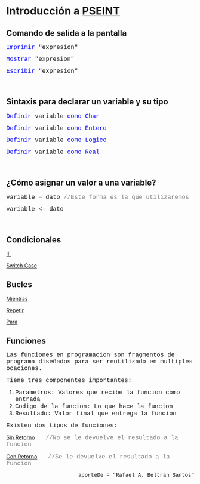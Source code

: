 # Introducción a [PSEINT](http://pseint.sourceforge.net)

## Comando de salida a la pantalla

<font face="courier new" color="blue" size=3>Imprimir</font><font face="courier new" size=3> "expresion"</font> 

<font face="courier new" color="blue" size=3>Mostrar</font><font face="courier new" size=3> "expresion"</font> 

<font face="courier new" color="blue" size=3>Escribir</font><font face="courier new" size=3> "expresion"</font> 

<br>

## Sintaxis para declarar un variable y su tipo

<font face="courier new" color="blue" size=3>Definir </font><font face="courier new" size=3>variable </font><font face="courier new" color="blue" size=3>como Char</font> 

<font face="courier new" color="blue" size=3>Definir </font><font face="courier new" size=3>variable </font><font face="courier new" color="blue" size=3>como Entero</font> 

<font face="courier new" color="blue" size=3>Definir </font><font face="courier new" size=3>variable </font><font face="courier new" color="blue" size=3>como Logico</font>

<font face="courier new" color="blue" size=3>Definir </font><font face="courier new" size=3>variable </font><font face="courier new" color="blue" size=3>como Real</font> 

<br>

## ¿Cómo asignar un valor a una variable?

<font face="courier new" size=3>variable = dato</font><font face="courier new" size=3 color="grey"> //Este forma es la que utilizaremos</font>

<font face="courier new" size=3>variable <- dato</font>

<br>

## Condicionales

[IF](02_if.md)

[Switch Case](03_switch_case.md)


## Bucles
[Mientras](05_mientras.md)

[Repetir](06_repetir.md)

[Para](04_para.md)

## Funciones

<font face="courier new" size=3>Las funciones en programacion son fragmentos de programa diseñados para ser reutilizado en multiples ocaciones.</font>

<font face="courier new" size=3>Tiene tres componentes importantes:</font>

1. <font face="courier new" size=3> Parametros: Valores que recibe la funcion como entrada</font>
2. <font face="courier new" size=3> Codigo de la funcion: Lo que hace la funcion</font>
3. <font face="courier new" size=3> Resultado: Valor final que entrega la funcion</font>

<font face="courier new" size=3>Existen dos tipos de funciones:</font>

[Sin Retorno](07_noreturn.md)<font face="courier new" size=3 color="grey">&nbsp; &nbsp;//No se le devuelve el resultado a la funcion</font>

[Con Retorno](08_return.md)<font face="courier new" size=3 color="grey">&nbsp; &nbsp;//Se le devuelve el resultado a la funcion</font>

<p align="right"><font face="courier new"> aporteDe = "Rafael A. Beltran Santos"</p>